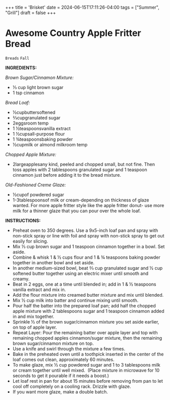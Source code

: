 +++
title = 'Brisket'
date = 2024-06-15T17:11:26-04:00
tags = ["Summer", "Grill"]
draft = false
+++
# Awesome Country Apple Fritter Bread

`Breads` `Fall`

**INGREDIENTS:**

_Brown Sugar/Cinnamon Mixture:_

- ⅓ cup light brown sugar
- 1 tsp cinnamon

_Bread Loaf:_

- ½cupbuttersoftened
- ⅔cupgranulated sugar
- 2eggsroom temp
- 1 ½teaspoonsvanilla extract
- 1 ½cupsall-purpose flour
- 1 ¾teaspoonsbaking powder
- ½cupmilk or almond milkroom temp

_Chopped Apple Mixture:_

- 2largeapplesany kind, peeled and chopped small, but not fine. Then toss apples with 2 tablespoons granulated sugar and 1 teaspoon cinnamon just before adding it to the bread mixture.

_Old-Fashioned Creme Glaze:_

- ½cupof powdered sugar
- 1-3tablespoonsof milk or cream-depending on thickness of glaze wanted. For more apple fritter style like the apple fritter donut- use more milk for a thinner glaze that you can pour over the whole loaf.

**INSTRUCTIONS:**

- Preheat oven to 350 degrees. Use a 9x5-inch loaf pan and spray with non-stick spray or line with foil and spray with non-stick spray to get out easily for slicing.
- Mix ⅓ cup brown sugar and 1 teaspoon cinnamon together in a bowl. Set aside.
- Combine & whisk 1 & ½ cups flour and 1 & ¾ teaspoons baking powder together in another bowl and set aside.
- In another medium-sized bowl, beat ⅔ cup granulated sugar and ½ cup softened butter together using an electric mixer until smooth and creamy.
- Beat in 2 eggs, one at a time until blended in; add in 1 & ½ teaspoons vanilla extract and mix in.
- Add the flour mixture into creamed butter mixture and mix until blended.
- Mix ½ cup milk into batter and continue mixing until smooth.
- Pour half the batter into the prepared loaf pan; add half the chopped apple mixture with 2 tablespoons sugar and 1 teaspoon cinnamon added in and mix together.
- Sprinkle ½ of the brown sugar/cinnamon mixture you set aside earlier, on top of apple layer. 
- Repeat Layer: Pour the remaining batter over apple layer and top with remaining chopped apples cinnamon/sugar mixture, then the remaining brown sugar/cinnamon mixture on top.
- Use a knife and swirl through the mixture a few times.
- Bake in the preheated oven until a toothpick inserted in the center of the loaf comes out clean, approximately 60 minutes.
- To make glaze, mix ½ cup powdered sugar and 1 to 3 tablespoons milk or cream together until well mixed.  (Place mixture in microwave for 10 seconds to get it pourable if it needs a boost.)
- Let loaf rest in pan for about 15 minutes before removing from pan to let cool off completely on a cooling rack. Drizzle with glaze.
- If you want more glaze, make a double batch. 
